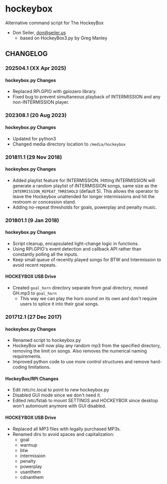 # hockeybox
Alternative command script for The HockeyBox

* Don Seiler, don@seiler.us
    * based on HockeyBox3.py by Greg Manley

## CHANGELOG

### 202504.1 (XX Apr 2025)
#### hockeybox.py Changes
* Replaced RPi.GPIO with gpiozero library.
* Fixed bug to prevent simultaneous playback of INTERMISSION and any non-INTERMISSION player.

### 202308.1 (20 Aug 2023)
#### hockeybox.py Changes
* Updated for python3
* Changed media directory location to `/media/hockeybox`

### 201811.1 (29 Nov 2018)
#### hockeybox.py Changes
* Added playlist feature for INTERMISSION. Hitting INTERMISSION will generate a random playlist of INTERMISSION songs, same size as the `INTERMISSION_REPEAT_THRESHOLD` (default 5). This allows the operator to leave the Hockeybox unattended for longer intermissions and hit the restroom or concession stand.
* Adding no-repeat thresholds for goals, powerplay and penalty music.

### 201801.1 (9 Jan 2018)
#### hockeybox.py Changes
* Script cleanup, encapsulated light-change logic in functions.
* Using RPi.GPIO's event detection and callback API rather than constantly polling all the inputs.
* Keep small queue of recently played songs for BTW and Intermission to avoid recent repeats.

#### HOCKEYBOX USB Drive
* Created `goal_horn` directory separate from goal directory, moved GH.mp3 to `goal_horn`
    * This way we can play the horn sound on its own and don't require users to splice it into their goal songs.

### 201712.1 (27 Dec 2017)
#### hockeybox.py Changes
* Renamed script to hockeybox.py
* HockeyBox will now play any random mp3 from the specified directory, removing the limit on songs. Also removes the numerical naming requirements.
* Improved python code to use more control structures and remove hard-coding limitations.

#### HockeyBox/RPi Changes
* Edit /etc/rc.local to point to new hockeybox.py
* Disabled GUI mode since we don't need it.
* Edited /etc/fstab to mount SETTINGS and HOCKEYBOX since desktop won't automount anymore with GUI disabled.

#### HOCKEYBOX USB Drive
* Replaced all MP3 files with legally purchased MP3s.
* Renamed dirs to avoid spaces and capitalization:
    * goal
    * warmup
    * btw
    * intermission
    * penalty
    * powerplay
    * usanthem
    * cdnanthem
